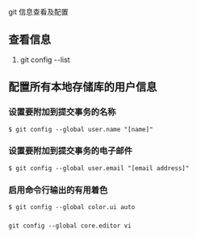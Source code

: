 git 信息查看及配置

## 查看信息
1. git config --list



## 配置所有本地存储库的用户信息

### 设置要附加到提交事务的名称

`$ git config --global user.name "[name]"`

### 设置要附加到提交事务的电子邮件

`$ git config --global user.email "[email address]"`

### 启用命令行输出的有用着色

`$ git config --global color.ui auto`

### 
`git config --global core.editor vi`